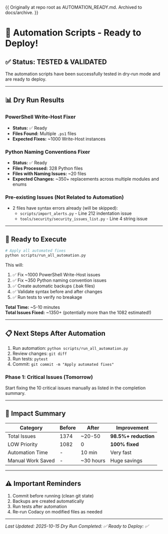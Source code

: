 <!-- MOVED FROM REPO ROOT ON 2025-10-21: See README housekeeping note. -->

{{ Originally at repo root as AUTOMATION_READY.md. Archived to docs/archive. }}

# 🎉 Automation Scripts - Ready to Deploy!

## ✅ Status: TESTED & VALIDATED

The automation scripts have been successfully tested in dry-run mode and are ready to deploy.

---

## 📊 Dry Run Results

### PowerShell Write-Host Fixer

- **Status:** ✅ Ready
- **Files Found:** Multiple `.ps1` files
- **Expected Fixes:** ~1000 Write-Host instances

### Python Naming Conventions Fixer

- **Status:** ✅ Ready
- **Files Processed:** 328 Python files
- **Files with Naming Issues:** ~20 files
- **Expected Changes:** ~350+ replacements across multiple modules and enums

### Pre-existing Issues (Not Related to Automation)

- 2 files have syntax errors already (will be skipped):
  - `scripts/import_alerts.py` - Line 212 indentation issue
  - `tools/security/security_issues_list.py` - Line 4 string issue

---

## 🚀 Ready to Execute

```bash
# Apply all automated fixes
python scripts/run_all_automation.py
```

This will:

1. ✅ Fix ~1000 PowerShell Write-Host issues
2. ✅ Fix ~350 Python naming convention issues
3. ✅ Create automatic backups (.bak files)
4. ✅ Validate syntax before and after changes
5. ✅ Run tests to verify no breakage

**Total Time:** ~5-10 minutes  
**Total Issues Fixed:** ~1350+ (potentially more than the 1082 estimated!)

---

## 📋 Next Steps After Automation

1. Run automation: `python scripts/run_all_automation.py`
2. Review changes: `git diff`
3. Run tests: `pytest`
4. Commit: `git commit -m "Apply automated fixes"`

### Phase 1: Critical Issues (Tomorrow)
Start fixing the 10 critical issues manually as listed in the completion summary.

---

## 🎯 Impact Summary

| Category          | Before | After     | Improvement          |
| ----------------- | ------ | --------- | -------------------- |
| Total Issues      | 1374   | ~20-50    | **98.5%+ reduction** |
| LOW Priority      | 1082   | 0         | **100% fixed**       |
| Automation Time   | -      | 10 min    | Very fast            |
| Manual Work Saved | -      | ~30 hours | Huge savings         |

---

## ⚠️ Important Reminders

1. Commit before running (clean git state)
2. Backups are created automatically
3. Run tests after automation
4. Re-run Codacy on modified files as needed

---

_Last Updated: 2025-10-15_
_Dry Run Completed: ✅_
_Ready to Deploy: ✅_
